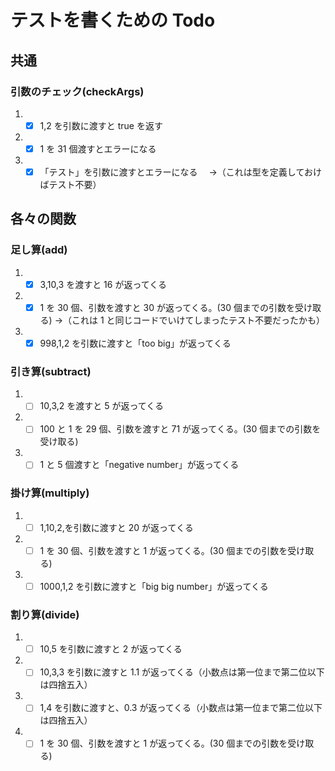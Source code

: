 # テストを書くための Todo

## 共通

### 引数のチェック(checkArgs)

1. - [x] 1,2 を引数に渡すと true を返す

2. - [x] 1 を 31 個渡すとエラーになる

3. - [x] 「テスト」を引数に渡すとエラーになる　 →（これは型を定義しておけばテスト不要）

## 各々の関数

### 足し算(add)

1. - [x] 3,10,3 を渡すと 16 が返ってくる

2. - [x] 1 を 30 個、引数を渡すと 30 が返ってくる。(30 個までの引数を受け取る) →（これは 1 と同じコードでいけてしまったテスト不要だったかも）

3. - [x] 998,1,2 を引数に渡すと「too big」が返ってくる

### 引き算(subtract)

1. - [ ] 10,3,2 を渡すと 5 が返ってくる

2. - [ ] 100 と 1 を 29 個、引数を渡すと 71 が返ってくる。(30 個までの引数を受け取る)

3. - [ ] 1 と 5 個渡すと「negative number」が返ってくる

### 掛け算(multiply)

1. - [ ] 1,10,2,を引数に渡すと 20 が返ってくる

2. - [ ] 1 を 30 個、引数を渡すと 1 が返ってくる。(30 個までの引数を受け取る)

3. - [ ] 1000,1,2 を引数に渡すと「big big number」が返ってくる

### 割り算(divide)

1. - [ ] 10,5 を引数に渡すと 2 が返ってくる

2. - [ ] 10,3,3 を引数に渡すと 1.1 が返ってくる（小数点は第一位まで第二位以下は四捨五入）

3. - [ ] 1,4 を引数に渡すと、0.3 が返ってくる（小数点は第一位まで第二位以下は四捨五入）

4. - [ ] 1 を 30 個、引数を渡すと 1 が返ってくる。(30 個までの引数を受け取る)
